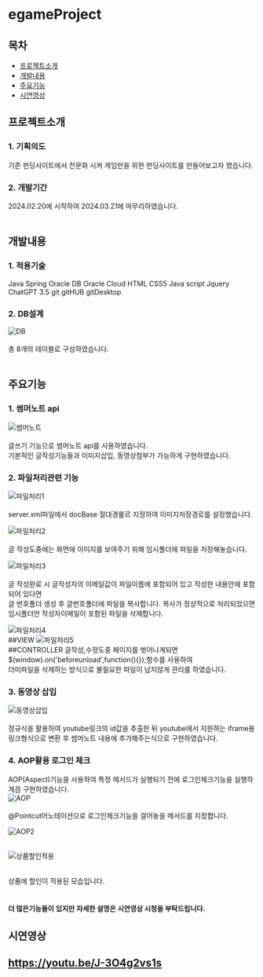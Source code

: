 # egameProject

## 목차

- [프로젝트소개](#프로젝트소개)
- [개발내용](#개발내용)
- [주요기능](#주요기능)
- [시연영상](#시연영상)

## 프로젝트소개

### 1. 기획의도
기존 펀딩사이트에서 전문화 시켜 게임만을 위한 펀딩사이트를 만들어보고자 했습니다.

### 2. 개발기간
2024.02.20에 시작하여 2024.03.21에 마무리하였습니다.</br></br>


## 개발내용

### 1. 적용기술
Java Spring Oracle DB  Oracle Cloud
HTML CSS5 Java script Jquery 
ChatGPT 3.5 git gitHUB gitDesktop </br>

### 2. DB설계
![DB](https://i.esdrop.com/d/f/D6JOYU5GMF/PRnvynQtDN.png)</br></br>
총 8개의 테이블로 구성하였습니다.</br></br>

## 주요기능

### 1. 썸머노트 api
![썸머노트](https://i.esdrop.com/d/f/D6JOYU5GMF/8HReurLHGY.png)</br></br>
글쓰기 기능으로 썸머노트 api를 사용하였습니다.</br>
기본적인 글작성기능들과 이미지삽입, 동영상첨부가 가능하게 구현하였습니다.

### 2. 파일처리관련 기능
![파일처리1](https://i.esdrop.com/d/f/D6JOYU5GMF/ipvI9TxOhF.png)</br></br>
server.xml파일에서 docBase 절대경롤르 지정하여 이미지저장경로를 설정했습니다.</br>

![파일처리2](https://i.esdrop.com/d/f/D6JOYU5GMF/xOEfaCv8Ua.png)</br></br>
글 작성도중에는 화면에 이미지를 보여주기 위해 임시폴더에 파일을 저장해놓습니다.</br>

![파일처리3](https://i.esdrop.com/d/f/D6JOYU5GMF/DnhOI5qjMq.png)</br></br>
글 작성완료 시 글작성자의 이메일값이 파일이름에 포함되어 있고 작성한 내용안에 포함되어 있다면 </br>
글 번호폴더 생성 후 글번호폴더에 파일을 복사합니다. 복사가 정상적으로 처리되었으면 임시폴더안 작성자이메일이 포함된 파일을 삭제합니다.</br>

![파일처리4](https://i.esdrop.com/d/f/D6JOYU5GMF/k3Y5RUtXe9.png)</br>
##VIEW
![파일처리5](https://i.esdrop.com/d/f/D6JOYU5GMF/zWyo0D9vB3.png)</br>
##CONTROLLER
글작성,수정도중 페이지를 벗어나게되면 $(window).on('beforeunload',function(){});함수를 사용하여 </br>
더미파일을 삭제하는 방식으로 불필요한 파일이 남지않게 관리를 하였습니다.


### 3. 동영상 삽입
![동영상삽입](https://i.esdrop.com/d/f/D6JOYU5GMF/2ck8bdT9U1.png)</br></br>
정규식을 활용하여 youtube링크의 id값을 추출한 뒤 youtube에서 지원하는 iframe용 링크형식으로 변환 후 썸머노트 내용에 추가해주는식으로 구현하였습니다.</br>

### 4. AOP활용 로그인 체크
AOP(Aspect)기능을 사용하여 특정 메서드가 실행되기 전에 로그인체크기능을 실행하게끔 구현하였습니다.</br>
![AOP](https://i.esdrop.com/d/f/D6JOYU5GMF/KxOAKLOkMV.png)</br></br>
@Pointcut어노테이션으로 로그인체크기능을 걸어놓을 메서드를 지정합니다.</br>

![AOP2](https://i.esdrop.com/d/f/D6JOYU5GMF/oEBRYr3arC.png)</br></br>


![상품할인적용](https://i.esdrop.com/d/f/D6JOYU5GMF/ZeW0rhaI3N.png)</br></br>

상품에 할인이 적용된 모습입니다.</br></br>

<h4>더 많은기능들이 있지만 자세한 설명은 시연영상 시청을 부탁드립니다.</h4>

## 시연영상
https://youtu.be/J-3O4g2vs1s
---
